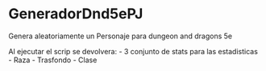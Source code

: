 # GeneradorDnd5ePJ
Genera aleatoriamente un Personaje para dungeon and dragons 5e 

Al ejecutar el scrip se devolvera:
    - 3 conjunto de stats para las estadisticas
    - Raza
    - Trasfondo
    - Clase
